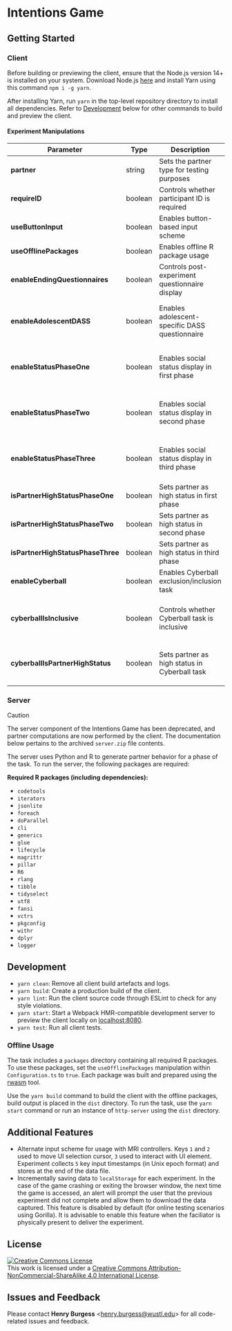 # Intentions Game

## Getting Started

### Client

Before building or previewing the client, ensure that the Node.js version 14+ is installed on your system. Download Node.js [here](https://nodejs.org/en/) and install Yarn using this command `npm i -g yarn`.

After installing Yarn, run `yarn` in the top-level repository directory to install all dependencies. Refer to [Development](#development) below for other commands to build and preview the client.

#### Experiment Manipulations

| Parameter                         | Type    | Description                                    | Notes                                                                                                                                               |
| --------------------------------- | ------- | ---------------------------------------------- | --------------------------------------------------------------------------------------------------------------------------------------------------- |
| **partner**                       | string  | Sets the partner type for testing purposes     | `"test"` is a shorter collection of trials, otherwise use `"default"`                                                                               |
| **requireID**                     | boolean | Controls whether participant ID is required    |                                                                                                                                                     |
| **useButtonInput**                | boolean | Enables button-based input scheme              | Includes additional instructions, enables selection indicators for all screens                                                                      |
| **useOfflinePackages**            | boolean | Enables offline R package usage                | Only use for local deployments                                                                                                                      |
| **enableEndingQuestionnaires**    | boolean | Controls post-experiment questionnaire display | Shows a DASS and social media usage questionnaire at the conclusion of the experiment                                                               |
| **enableAdolescentDASS**          | boolean | Enables adolescent-specific DASS questionnaire | Requires `enableEndingQuestionnaires` to be `true`, uses the adolescent question set if `true`, else `false` to show the adult set                  |
| **enableStatusPhaseOne**          | boolean | Enables social status display in first phase   | Includes additional instructions and social status questionnaire prior to experiment starting, shows status display above partner in Phase One      |
| **enableStatusPhaseTwo**          | boolean | Enables social status display in second phase  | Includes additional instructions and social status questionnaire prior to experiment starting, shows status display above partner in Phase Two      |
| **enableStatusPhaseThree**        | boolean | Enables social status display in third phase   | Includes additional instructions and social status questionnaire prior to experiment starting, shows status display above partner in Phase Three    |
| **isPartnerHighStatusPhaseOne**   | boolean | Sets partner as high status in first phase     | Requires `enableStatusPhaseOne` to be `true`                                                                                                        |
| **isPartnerHighStatusPhaseTwo**   | boolean | Sets partner as high status in second phase    | Requires `isPartnerHighStatusPhaseTwo` to be `true`                                                                                                 |
| **isPartnerHighStatusPhaseThree** | boolean | Sets partner as high status in third phase     | Requires `isPartnerHighStatusPhaseThree` to be `true`                                                                                               |
| **enableCyberball**               | boolean | Enables Cyberball exclusion/inclusion task     | Includes additional instructions and social status questionnaire prior to experiment starting                                                       |
| **cyberballIsInclusive**          | boolean | Controls whether Cyberball task is inclusive   | Cyberball operates in inclusion mode when `true`, otherwise operating in exclusion mode, changes to probabilities can be made in `configuration.ts` |
| **cyberballIsPartnerHighStatus**  | boolean | Sets partner as high status in Cyberball task  | Shows social status display above Partner A, partner has high status when `true`, otherwise low status when `false`                                 |

### Server

> [!CAUTION]
> The server component of the Intentions Game has been deprecated, and partner computations are now performed by the client. The documentation below pertains to the archived `server.zip` file contents.

The server uses Python and R to generate partner behavior for a phase of the task. To run the server, the following packages are required:

**Required R packages (including dependencies):**

- `codetools`
- `iterators`
- `jsonlite`
- `foreach`
- `doParallel`
- `cli`
- `generics`
- `glue`
- `lifecycle`
- `magrittr`
- `pillar`
- `R6`
- `rlang`
- `tibble`
- `tidyselect`
- `utf8`
- `fansi`
- `vctrs`
- `pkgconfig`
- `withr`
- `dplyr`
- `logger`

## Development

- `yarn clean`: Remove all client build artefacts and logs.
- `yarn build`: Create a production build of the client.
- `yarn lint`: Run the client source code through ESLint to check for any style violations.
- `yarn start`: Start a Webpack HMR-compatible development server to preview the client locally on [localhost:8080](http://localhost:8080).
- `yarn test`: Run all client tests.

### Offline Usage

The task includes a `packages` directory containing all required R packages. To use these packages, set the `useOfflinePackages` manipulation within `Configuration.ts` to `true`. Each package was built and prepared using the [rwasm](https://r-wasm.github.io/rwasm/articles/rwasm.html) tool.

Use the `yarn build` command to build the client with the offline packages, build output is placed in the `dist` directory. To run the task, use the `yarn start` command or run an instance of `http-server` using the `dist` directory.

## Additional Features

- Alternate input scheme for usage with MRI controllers. Keys `1` and `2` used to move UI selection cursor, `3` used to interact with UI element. Experiment collects `5` key input timestamps (in Unix epoch format) and stores at the end of the data file.
- Incrementally saving data to `localStorage` for each experiment. In the case of the game crashing or exiting the browser window, the next time the game is accessed, an alert will prompt the user that the previous experiment did not complete and allow them to download the data captured. This feature is disabled by default (for online testing scenarios using Gorilla). It is advisable to enable this feature when the faciliator is physically present to deliver the experiment.

## License

<!-- CC BY-NC-SA 4.0 License -->
<a rel="license" href="http://creativecommons.org/licenses/by-nc-sa/4.0/">
  <img alt="Creative Commons License" style="border-width:0" src="https://i.creativecommons.org/l/by-nc-sa/4.0/88x31.png" />
</a>
<br />
This work is licensed under a <a rel="license" href="http://creativecommons.org/licenses/by-nc-sa/4.0/">Creative Commons Attribution-NonCommercial-ShareAlike 4.0 International License</a>.

## Issues and Feedback

Please contact **Henry Burgess** <[henry.burgess@wustl.edu](mailto:henry.burgess@wustl.edu)> for all code-related issues and feedback.
